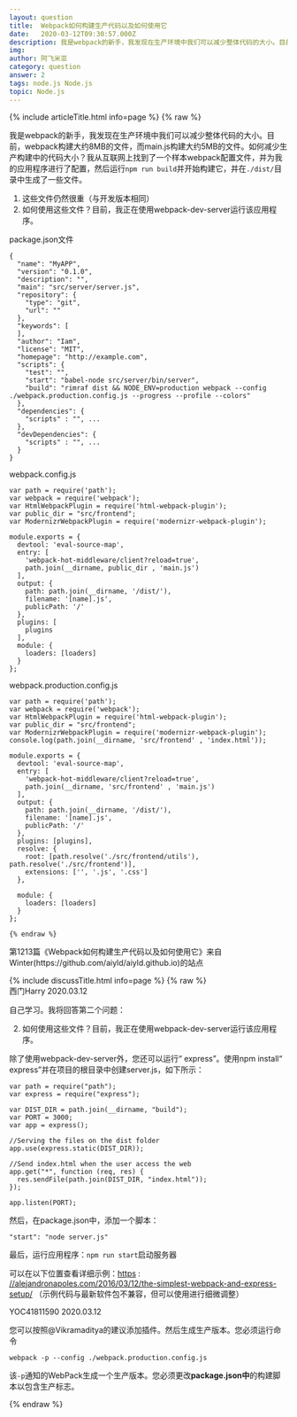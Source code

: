 ```yaml
---
layout: question
title:  Webpack如何构建生产代码以及如何使用它
date:   2020-03-12T09:30:57.000Z
description: 我是webpack的新手，我发现在生产环境中我们可以减少整体代码的大小。目前，webpack构建大约8MB的文件，而main.js构建大约5MB的文件。如...
img: 
author: 阿飞米亚
category: question
answer: 2
tags: node.js Node.js
topic: Node.js
---
```

<div class="article-root">
  <div class="article">
    {% include articleTitle.html info=page %}
    {% raw %}
    <div class="article-content"><p><font style="vertical-align: inherit;"><font style="vertical-align: inherit;">我是webpack的新手，我发现在生产环境中我们可以减少整体代码的大小。</font><font style="vertical-align: inherit;">目前，webpack构建大约8MB的文件，而main.js构建大约5MB的文件。</font><font style="vertical-align: inherit;">如何减少生产构建中的代码大小？</font><font style="vertical-align: inherit;">我从互联网上找到了一个样本webpack配置文件，并为我的应用程序进行了配置，然后运行</font></font><code>npm run build</code><font style="vertical-align: inherit;"><font style="vertical-align: inherit;">并开始构建它，并在</font></font><code>./dist/</code><font style="vertical-align: inherit;"><font style="vertical-align: inherit;">目录中</font><font style="vertical-align: inherit;">生成了一些文件</font><font style="vertical-align: inherit;">。</font></font></p>

<ol>
<li><font style="vertical-align: inherit;"><font style="vertical-align: inherit;">这些文件仍然很重（与开发版本相同）</font></font></li>
<li><font style="vertical-align: inherit;"><font style="vertical-align: inherit;">如何使用这些文件？</font><font style="vertical-align: inherit;">目前，我正在使用webpack-dev-server运行该应用程序。</font></font></li>
</ol>

<p><font style="vertical-align: inherit;"><font style="vertical-align: inherit;">package.json文件</font></font></p>

<pre><code>{<font></font>
  "name": "MyAPP",<font></font>
  "version": "0.1.0",<font></font>
  "description": "",<font></font>
  "main": "src/server/server.js",<font></font>
  "repository": {<font></font>
    "type": "git",<font></font>
    "url": ""<font></font>
  },<font></font>
  "keywords": [<font></font>
  ],<font></font>
  "author": "Iam",<font></font>
  "license": "MIT",<font></font>
  "homepage": "http://example.com",<font></font>
  "scripts": {<font></font>
    "test": "",<font></font>
    "start": "babel-node src/server/bin/server",<font></font>
    "build": "rimraf dist &amp;&amp; NODE_ENV=production webpack --config ./webpack.production.config.js --progress --profile --colors"<font></font>
  },<font></font>
  "dependencies": {<font></font>
    "scripts" : "", ...<font></font>
  },<font></font>
  "devDependencies": {<font></font>
    "scripts" : "", ...<font></font>
  }<font></font>
}<font></font>
</code></pre>

<p><font style="vertical-align: inherit;"><font style="vertical-align: inherit;">webpack.config.js</font></font></p>

<pre><code>var path = require('path');<font></font>
var webpack = require('webpack');<font></font>
var HtmlWebpackPlugin = require('html-webpack-plugin');<font></font>
var public_dir = "src/frontend";<font></font>
var ModernizrWebpackPlugin = require('modernizr-webpack-plugin');<font></font>
<font></font>
module.exports = {<font></font>
  devtool: 'eval-source-map',<font></font>
  entry: [<font></font>
    'webpack-hot-middleware/client?reload=true',<font></font>
    path.join(__dirname, public_dir , 'main.js')<font></font>
  ],<font></font>
  output: {<font></font>
    path: path.join(__dirname, '/dist/'),<font></font>
    filename: '[name].js',<font></font>
    publicPath: '/'<font></font>
  },<font></font>
  plugins: [<font></font>
    plugins<font></font>
  ],<font></font>
  module: {<font></font>
    loaders: [loaders]<font></font>
  }<font></font>
};<font></font>
</code></pre>

<p><font style="vertical-align: inherit;"><font style="vertical-align: inherit;">webpack.production.config.js</font></font></p>

<pre><code>var path = require('path');<font></font>
var webpack = require('webpack');<font></font>
var HtmlWebpackPlugin = require('html-webpack-plugin');<font></font>
var public_dir = "src/frontend";<font></font>
var ModernizrWebpackPlugin = require('modernizr-webpack-plugin');<font></font>
console.log(path.join(__dirname, 'src/frontend' , 'index.html'));<font></font>
<font></font>
module.exports = {<font></font>
  devtool: 'eval-source-map',<font></font>
  entry: [<font></font>
    'webpack-hot-middleware/client?reload=true',<font></font>
    path.join(__dirname, 'src/frontend' , 'main.js')<font></font>
  ],<font></font>
  output: {<font></font>
    path: path.join(__dirname, '/dist/'),<font></font>
    filename: '[name].js',<font></font>
    publicPath: '/'<font></font>
  },<font></font>
  plugins: [plugins],<font></font>
  resolve: {<font></font>
    root: [path.resolve('./src/frontend/utils'), path.resolve('./src/frontend')],<font></font>
    extensions: ['', '.js', '.css']<font></font>
  },<font></font>
<font></font>
  module: {<font></font>
    loaders: [loaders]<font></font>
  }<font></font>
};<font></font>
</code></pre></div>
    {% endraw %}
  </div>
  <p class="winter_mark">第1213篇《Webpack如何构建生产代码以及如何使用它》来自Winter(https://github.com/aiyld/aiyld.github.io)的站点</p>
  <div class="discuss-wrapper">
    {% include discussTitle.html info=page %}
    {% raw %}
    <div class="discuss-item">
        <div class="discuss-parent">
          <div class="discuss-meta">
            <span class="discuss-user">西门Harry</span>
            <span class="discuss-time">2020.03.12</span>
          </div>
          <div class="discuss-comment"><p><font style="vertical-align: inherit;"><font style="vertical-align: inherit;">自己学习。</font><font style="vertical-align: inherit;">我将回答第二个问题：</font></font></p>

<ol start="2">
<li><font style="vertical-align: inherit;"><font style="vertical-align: inherit;">如何使用这些文件？</font><font style="vertical-align: inherit;">目前，我正在使用webpack-dev-server运行该应用程序。</font></font></li>
</ol>

<p><font style="vertical-align: inherit;"><font style="vertical-align: inherit;">除了使用webpack-dev-server外，您还可以运行“ express”。</font><font style="vertical-align: inherit;">使用npm install“ express”并在项目的根目录中创建server.js，如下所示：</font></font></p>

<pre><code>var path = require("path");<font></font>
var express = require("express");<font></font>
<font></font>
var DIST_DIR = path.join(__dirname, "build");<font></font>
var PORT = 3000;<font></font>
var app = express();<font></font>
<font></font>
//Serving the files on the dist folder<font></font>
app.use(express.static(DIST_DIR));<font></font>
<font></font>
//Send index.html when the user access the web<font></font>
app.get("*", function (req, res) {<font></font>
  res.sendFile(path.join(DIST_DIR, "index.html"));<font></font>
});<font></font>
<font></font>
app.listen(PORT);<font></font>
</code></pre>

<p><font style="vertical-align: inherit;"><font style="vertical-align: inherit;">然后，在package.json中，添加一个脚本：</font></font></p>

<pre><code>"start": "node server.js"
</code></pre>

<p><font style="vertical-align: inherit;"><font style="vertical-align: inherit;">最后，运行应用程序：</font></font><code>npm run start</code><font style="vertical-align: inherit;"><font style="vertical-align: inherit;">启动服务器</font></font></p>

<p><font style="vertical-align: inherit;"><font style="vertical-align: inherit;">可以在以下位置查看详细示例：</font></font><a href="https://alejandronapoles.com/2016/03/12/the-simplest-webpack-and-express-setup/" rel="noreferrer"><font style="vertical-align: inherit;"><font style="vertical-align: inherit;">https</font></font></a><font style="vertical-align: inherit;"><font style="vertical-align: inherit;"> :
 </font><a href="https://alejandronapoles.com/2016/03/12/the-simplest-webpack-and-express-setup/" rel="noreferrer"><font style="vertical-align: inherit;">//alejandronapoles.com/2016/03/12/the-simplest-webpack-and-express-setup/</font></a><font style="vertical-align: inherit;"> 
（示例代码与最新软件包不兼容，但可以使用进行细微调整）</font></font></p></div>
        </div></div><div class="discuss-item">
        <div class="discuss-parent">
          <div class="discuss-meta">
            <span class="discuss-user">YOC41811590</span>
            <span class="discuss-time">2020.03.12</span>
          </div>
          <div class="discuss-comment"><p><font style="vertical-align: inherit;"><font style="vertical-align: inherit;">您可以按照@Vikramaditya的建议添加插件。</font><font style="vertical-align: inherit;">然后生成生产版本。</font><font style="vertical-align: inherit;">您必须运行命令</font></font></p>

<pre><code>webpack -p --config ./webpack.production.config.js
</code></pre>

<p><font style="vertical-align: inherit;"><font style="vertical-align: inherit;">该</font></font><code>-p</code><font style="vertical-align: inherit;"><font style="vertical-align: inherit;">通知的WebPack生成一个生产版本。</font><font style="vertical-align: inherit;">您必须更改</font></font><strong><font style="vertical-align: inherit;"><font style="vertical-align: inherit;">package.json中</font></font></strong><font style="vertical-align: inherit;"><font style="vertical-align: inherit;">的构建脚本</font><font style="vertical-align: inherit;">以包含生产标志。</font></font></p></div>
        </div></div>
    {% endraw %}
  </div>
<div>
